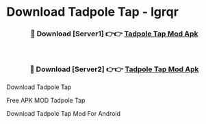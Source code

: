 # Download Tadpole Tap - lgrqr



<div align="center">
<h3>🔴 Download [Server1] 👉👉 <a href="https://momento.my/?title=Tadpole_Tap">Tadpole Tap Mod Apk</a></h3><br>

<h3>🔴 Download [Server2] 👉👉 <a href="https://momento.my/?title=Tadpole_Tap">Tadpole Tap Mod Apk</a></h3>
</div>



Download Tadpole Tap 

Free APK MOD Tadpole Tap 

Download Tadpole Tap Mod For Android
